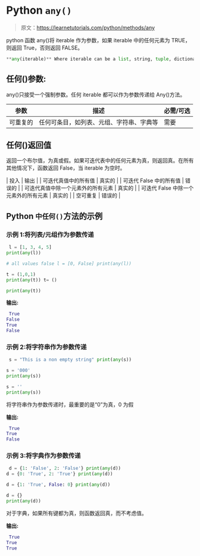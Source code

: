 # Python `any()`

> 原文：<https://learnetutorials.com/python/methods/any>

python 函数 any()将 iterable 作为参数，如果 iterable 中的任何元素为 TRUE，则返回 True，否则返回 FALSE。

```py
**any(iterable)** Where iterable can be a list, string, tuple, dictionary , set etc 

```

## 任何()参数:

any()只接受一个强制参数。任何 iterable 都可以作为参数传递给 Any()方法。

| 参数 | 描述 | 必需/可选 |
| --- | --- | --- |
| 可重复的 | 任何可条目，如列表、元组、字符串、字典等 | 需要 |

## 任何()返回值

返回一个布尔值，为真或假。如果可迭代表中的任何元素为真，则返回真。在所有其他情况下，函数返回 False，当 iterable 为空时。

| 投入 | 输出 |
| 可迭代真值中的所有值 | 真实的 |
| 可迭代 False 中的所有值 | 错误的 |
| 可迭代真值中除一个元素外的所有元素 | 真实的 |
| 可迭代 False 中除一个元素外的所有元素 | 真实的 |
| 空可重复 | 错误的 |

## Python `中任何()`方法的示例

### 示例 1:将列表/元组作为参数传递

```py
 l = [1, 3, 4, 5]
print(any(l))

# all values false l = [0, False] print(any(l))

t = (1,0,1)
print(any(t)) t= ()

print(any(t)) 

```

**输出:**

```py
 True
False
True
False 
```

### 示例 2:将字符串作为参数传递

```py
 s = "This is a non empty string" print(any(s))

s = '000'
print(any(s))

s = ''
print(any(s)) 

```

将字符串作为参数传递时，最重要的是“0”为真，0 为假

**输出:**

```py
 True
True
False 
```

### 示例 3:将字典作为参数传递

```py
 d = {1: 'False', 2: 'False'} print(any(d))
d = {0: 'True', 2: 'True'} print(any(d))

d = {1: 'True', False: 0} print(any(d))

d = {}
print(any(d)) 

```

对于字典，如果所有键都为真，则函数返回真，而不考虑值。

**输出:**

```py
 True
True
True 
```